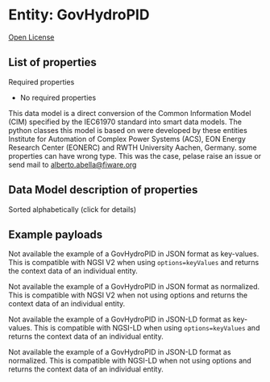 Entity: GovHydroPID  
===================  
[Open License](https://github.com/smart-data-models//dataModel.EnergyCIM/blob/master/GovHydroPID/LICENSE.md)  

## List of properties  

Required properties  
- No required properties    
This data model is a direct conversion of the Common Information Model (CIM) specified by the IEC61970 standard into smart data models. The python classes this model is based on were developed by these entities Institute for Automation of Complex Power Systems (ACS), EON Energy Research Center (EONERC) and RWTH University Aachen, Germany. some properties can have wrong type. This was the case, pelase raise an issue or send mail to alberto.abella@fiware.org  
## Data Model description of properties  
Sorted alphabetically (click for details)  
## Example payloads    
Not available the example of a GovHydroPID in JSON format as key-values. This is compatible with NGSI V2 when  using `options=keyValues` and returns the context data of an individual entity.  
Not available the example of a GovHydroPID in JSON format as normalized. This is compatible with NGSI V2 when not using options and returns the context data of an individual entity.  
Not available the example of a GovHydroPID in JSON-LD format as key-values. This is compatible with NGSI-LD when  using `options=keyValues` and returns the context data of an individual entity.  
Not available the example of a GovHydroPID in JSON-LD format as normalized. This is compatible with NGSI-LD when not using options and returns the context data of an individual entity.  
